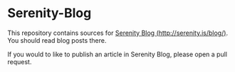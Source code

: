 # Serenity-Blog

This repository contains sources for [Serenity Blog (http://serenity.is/blog/)](http://serenity.is/blog/). You should read blog posts there.

If you would to like to publish an article in Serenity Blog, please open a pull request.

